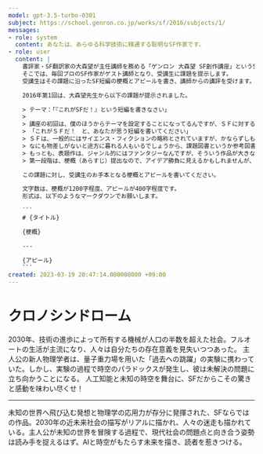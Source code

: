 ```yaml
---
model: gpt-3.5-turbo-0301
subject: https://school.genron.co.jp/works/sf/2016/subjects/1/
messages:
- role: system
  content: あなたは、あらゆる科学技術に精通する聡明なSF作家です。
- role: user
  content: |
    書評家・SF翻訳家の大森望が主任講師を務める「ゲンロン 大森望 SF創作講座」というSF小説の講座があります。
    そこでは、毎回プロのSF作家がゲスト講師となり、受講生に課題を提示します。
    受講生はその課題に沿ったSF短編の梗概とアピールを書き、講師からの講評を受けます。

    2016年第1回は、大森望先生から以下の課題が提示されました。

    > テーマ：「『これがSFだ！』という短編を書きなさい」
    >
    > 講座の初回は、僕のほうからテーマを設定することになってるんですが、ＳＦに対する考え方や知識にもずいぶん幅があるようなので、第１回のテーマは以下のようにしたいと思います。
    > 「これがＳＦだ！　と、あなたが思う短編を書いてください」
    > ＳＦは、一般的にはサイエンス・フィクションの略称とされていますが、かならずしも科学性が必須というわけではありません。じゃあ、いったいどこまでがＳＦなのか？
    > なにも物差しがないと途方に暮れる人もいるでしょうから、課題図書というか参考図書として、ケン・リュウの短編集『紙の動物園』（早川書房）を挙げておきます。昨年、もっとも話題になった翻訳ＳＦであり、Twitter文学賞海外部門を受賞するなど、ＳＦ外からも注目されている１冊。又吉直樹が「アッコにおまかせ」で絶賛したことでも有名。現代ＳＦを代表する短編集だと言ってもいいでしょう。
    > もっとも、表題作は、ジャンル的にはファンタジーなんですが、そういう作品が大きなＳＦ賞をいくつも受賞していることに、ＳＦの幅広さがあらわれています。いまＳＦを書くなら、このぐらいは読んでおかないと……という本ですが、「オレはそんなの読まなくても書ける」という人は無視してもかまいません。
    > 第一段階は、梗概（あらすじ）提出なので、アイデア勝負に見えるかもしれませんが、読みたい気持ちにさせることが重要です。世間的にぜんぜんＳＦじゃなさそうなネタでも、”これがＳＦだ！”と言い張れるポイントがあればなんでもＯＫ。ケン・リュウを倒すつもりで、ふるってチャレンジしてください。（大森望）

    この課題に対し、受講生のお手本となる梗概とアピールを書いてください。

    文字数は、梗概が1200字程度、アピールが400字程度です。
    形式は、以下のようなマークダウンでお願いします。

    ```
    # {タイトル}

    {梗概}

    ---

    {アピール}
    ```
created: 2023-03-19 20:47:14.000000000 +09:00
---
```

# クロノシンドローム

2030年、技術の進歩によって所有する機械が人口の半数を超えた社会。フルオートの生活が主流になり、人々は自分たちの存在意義を見失いつつあった。 主人公の新人物理学者は、量子重力場を用いた「過去への跳躍」の実験に携わっていた。しかし、実験の過程で時空のパラドックスが発生し、彼は未解決の問題に立ち向かうことになる。 人工知能と未知の時空を舞台に、SFだからこその驚きと感動を味わい尽くせ！

---

未知の世界へ飛び込む発想と物理学の応用力が存分に発揮された、SFならではの作品。2030年の近未来社会の描写がリアルに描かれ、人々の迷走も描かれている。主人公が未知の世界を冒険する過程で、現代社会の問題点と向き合う姿勢は読み手を捉えるはず。AIと時空がもたらす未来を描き、読者を惹きつける。
